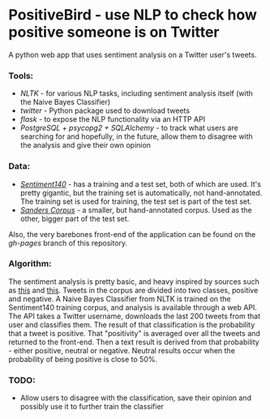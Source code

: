 # PositiveBird - use NLP to check how positive someone is on Twitter

A python web app that uses sentiment analysis on a Twitter user's tweets.

### Tools: 
- _NLTK_ - for various NLP tasks, including sentiment analysis itself (with the Naive Bayes Classifier)
- _twitter_ - Python package used to download tweets
- _flask_ - to expose the NLP functionality via an HTTP API
- _PostgreSQL + psycopg2 + SQLAlchemy_ - to track what users are searching for and hopefully, in the future, allow them to disagree with the analysis and give their own opinion

### Data:
- [_Sentiment140_](http://help.sentiment140.com/for-students) - has a training and a test set, both of which are used. It's pretty gigantic, but the training set is automatically, not hand-annotated. The training set is used for training, the test set is part of the test set.
- [_Sanders Corpus_](http://www.sananalytics.com/lab/twitter-sentiment/) - a smaller, but hand-annotated corpus. Used as the other, bigger part of the test set.
 

Also, the very barebones front-end of the application can be found on the _gh-pages_ branch of this repository. 

### Algorithm:
The sentiment analysis is pretty basic, and heavy inspired by sources such as [this](http://streamhacker.com/2010/05/10/text-classification-sentiment-analysis-naive-bayes-classifier/) and [this](http://ravikiranj.net/posts/2012/code/how-build-twitter-sentiment-analyzer/). Tweets in the corpus are divided into two classes, positive and negative. A Naive Bayes Classifier from NLTK is trained on the Sentiment140 training corpus, and analysis is available through a web API. The API takes a Twitter username, downloads the last 200 tweets from that user and classifies them. The result of that classification is the probability that a tweet is positive. That "positivity" is averaged over all the tweets and returned to the front-end. Then a text result is derived from that probability - either positive, neutral or negative. Neutral results occur when the probability of being positive is close to 50%.

### TODO:
- Allow users to disagree with the classification, save their opinion and possibly use it to further train the classifier


